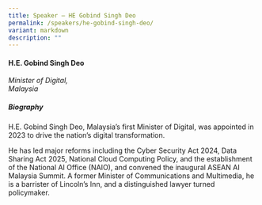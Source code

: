 ```yaml
---
title: Speaker – HE Gobind Singh Deo
permalink: /speakers/he-gobind-singh-deo/
variant: markdown
description: ""
---
```

#### **H.E. Gobind Singh Deo**

*Minister of Digital, <br>Malaysia*

##### **Biography**
H.E. Gobind Singh Deo, Malaysia’s first Minister of Digital, was appointed in 2023 to drive the nation’s digital transformation.

He has led major reforms including the Cyber Security Act 2024, Data Sharing Act 2025, National Cloud Computing Policy, and the establishment of the National AI Office (NAIO), and convened the inaugural ASEAN AI Malaysia Summit. A former Minister of Communications and Multimedia, he is a barrister of Lincoln’s Inn, and a distinguished lawyer turned policymaker.